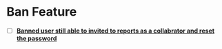 # Ban Feature

* [ ] [**Banned user still able to invited to reports as a collabrator and reset the password**](https://hackerone.com/reports/1959219)
